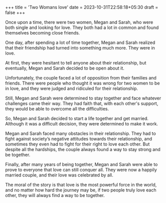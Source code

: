 +++
title = 'Two Womans love'
date = 2023-10-31T22:58:18+05:30
draft = false
+++


Once upon a time, there were two women, Megan and Sarah, who were both single and looking for love. They both had a lot in common and found themselves becoming close friends.

One day, after spending a lot of time together, Megan and Sarah realized that their friendship had turned into something much more. They were in love.

At first, they were hesitant to tell anyone about their relationship, but eventually, Megan and Sarah decided to be open about it.

Unfortunately, the couple faced a lot of opposition from their families and friends. There were people who thought it was wrong for two women to be in love, and they were judged and ridiculed for their relationship.

Still, Megan and Sarah were determined to stay together and face whatever challenges came their way. They had faith that, with each other's support, they would be able to overcome all the difficulties.

So, Megan and Sarah decided to start a life together and get married. Although it was a difficult decision, they were determined to make it work.

Megan and Sarah faced many obstacles in their relationship. They had to fight against society’s negative attitudes towards their relationship, and sometimes they even had to fight for their right to love each other. But despite all the hardships, the couple always found a way to stay strong and be together.

Finally, after many years of being together, Megan and Sarah were able to prove to everyone that love can still conquer all. They were now a happily married couple, and their love was celebrated by all.

The moral of the story is that love is the most powerful force in the world, and no matter how hard the journey may be, if two people truly love each other, they will always find a way to be together.
